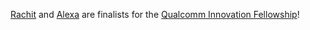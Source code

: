 [Rachit][] and [Alexa][] are finalists for the [Qualcomm Innovation Fellowship][qinf]!

[alexa]: https://www.cs.cornell.edu/~avh/
[rachit]: https://people.csail.mit.edu/rachit
[qinf]: https://www.qualcomm.com/invention/research/university-relations/innovation-fellowship
